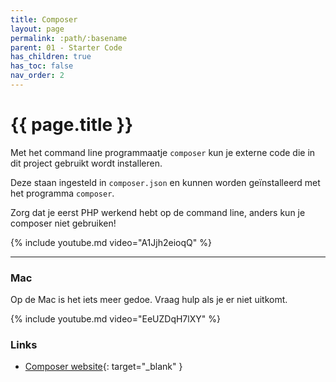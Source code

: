 ```yaml
---
title: Composer
layout: page
permalink: :path/:basename
parent: 01 - Starter Code
has_children: true
has_toc: false
nav_order: 2
---
```


# {{ page.title }}

Met het command line programmaatje `composer` kun je externe code die in dit project gebruikt wordt installeren.

Deze staan ingesteld in `composer.json` en kunnen worden geïnstalleerd met het programma `composer`.

Zorg dat je eerst PHP werkend hebt op de command line, anders kun je composer niet gebruiken!

{% include youtube.md video="A1Jjh2eioqQ" %}

---

### Mac 

Op de Mac is het iets meer gedoe. Vraag hulp als je er niet uitkomt.

{% include youtube.md video="EeUZDqH7lXY" %}


### Links
- [Composer website](https://getcomposer.org/doc/00-intro.md){: target="_blank" }







